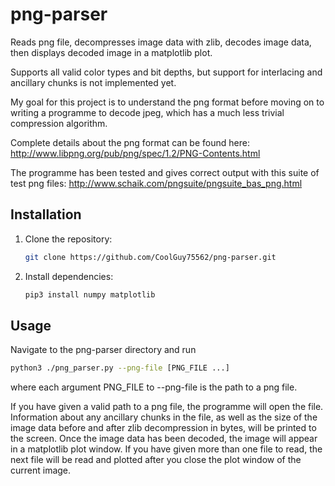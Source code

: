 # png-parser
Reads png file, decompresses image data with zlib, decodes image data, then displays decoded image in a matplotlib plot. 

Supports all valid color types and bit depths, but support for interlacing and ancillary chunks is not implemented yet. 

My goal for this project is to understand the png format before moving on to writing a programme to decode jpeg, which has a much less trivial compression algorithm.

Complete details about the png format can be found here: http://www.libpng.org/pub/png/spec/1.2/PNG-Contents.html

The programme has been tested and gives correct output with this suite of test png files: http://www.schaik.com/pngsuite/pngsuite_bas_png.html

## Installation
1. Clone the repository:
   ```bash
   git clone https://github.com/CoolGuy75562/png-parser.git
   ```
2. Install dependencies:
   ```bash
   pip3 install numpy matplotlib
   ```

## Usage
Navigate to the png-parser directory and run
```bash
python3 ./png_parser.py --png-file [PNG_FILE ...]
```
where each argument PNG_FILE to --png-file is the path to a png file.

If you have given a valid path to a png file, the programme will open the file. Information about any ancillary chunks in the file, as well as the size of the image data before and after zlib decompression in bytes, will be printed to the screen. Once the image data has been decoded, the image will appear in a matplotlib plot window. If you have given more than one file to read, the next file will be read and plotted after you close the plot window of the current image.
